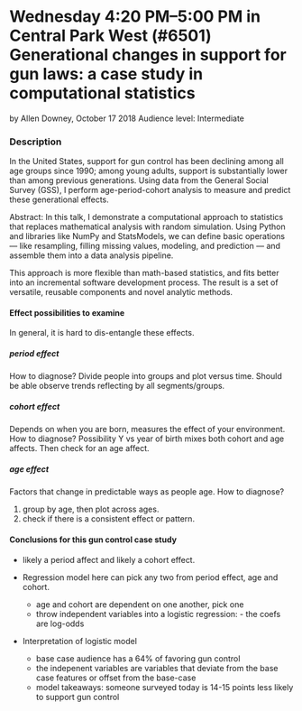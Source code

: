 

Wednesday 4:20 PM–5:00 PM in Central Park West (#6501)
Generational changes in support for gun laws: a case study in computational statistics
===========================================================================
by Allen Downey, October 17 2018
Audience level:
Intermediate

### Description 
In the United States, support for gun control has been declining among all age groups since 1990; among young adults, support is substantially lower than among previous generations.  Using data from the General Social Survey (GSS), I perform age-period-cohort analysis to measure and predict these generational effects.

Abstract: 
In this talk, I demonstrate a computational approach to statistics that replaces mathematical analysis with random simulation.  Using Python and libraries like NumPy and StatsModels, we can define basic operations — like resampling, filling missing values, modeling, and prediction — and assemble them into a data analysis pipeline.

This approach is more flexible than math-based statistics, and fits better into an incremental software development process.  The result is a set of versatile, reusable components and novel analytic methods.


#### Effect possibilities to examine

In general, it is hard to dis-entangle these effects. 


##### period effect
How to diagnose? 
Divide people into groups and plot versus time. Should be able observe trends reflecting by all segments/groups. 


##### cohort effect
Depends on when you are born, measures the effect of your environment.
How to diagnose? 
Possibility Y vs year of birth mixes both cohort and age affects. Then check for an age affect. 


##### age effect
Factors that change in predictable ways as people age. 
How to diagnose? 
1. group by age, then plot across ages.
2. check if there is a consistent effect or pattern. 


#### Conclusions for this gun control case study
- likely a period affect and likely a cohort effect. 

- Regression model here can pick any two from period effect, age and cohort.
    - age and cohort are dependent on one another, pick one
    - throw independent variables into a logistic regression:
          - the coefs are log-odds
          
- Interpretation of logistic model
    - base case audience has a 64% of favoring gun control
    - the indepenent variables are variables that deviate from the base case features or offset from the base-case
    - model takeaways: someone surveyed today is 14-15 points less likely to support gun control 
    
